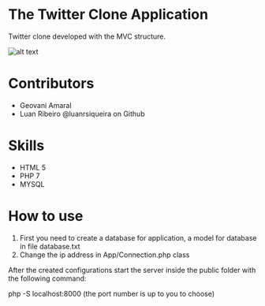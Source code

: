 # The Twitter Clone Application
Twitter clone developed with the MVC structure. 

![alt text](https://github.com/[iamageo]/[twitter_clone]/blob/[master]/twitter.PNG?raw=true)

# Contributors
- Geovani Amaral
- Luan Ribeiro @luanrsiqueira on Github

# Skills
- HTML 5 
- PHP 7
- MYSQL

# How to use

1. First you need to create a database for application, a model for database in file database.txt
2. Change the ip address in App/Connection.php class

After the created configurations start the server inside the public folder with the following command:

php -S localhost:8000 (the port number is up to you to choose)
